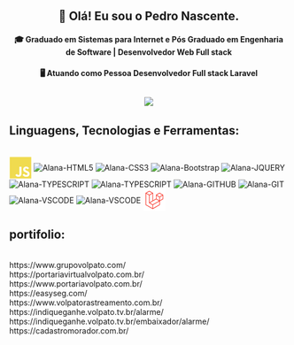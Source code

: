 <div align="center">

## 👋 Olá! Eu sou o Pedro Nascente.

#### 🎓 Graduado em Sistemas para Internet e Pós Graduado em Engenharia de Software | Desenvolvedor Web Full stack
#### 🖥️ Atuando como Pessoa Desenvolvedor Full stack Laravel

</div>

##
    
<div align="center"> 
    <a href = "mailto:nascented3@gmail.com"  target="_blank"><img src="https://img.shields.io/badge/-Gmail-%23333?style=for-the-badge&logo=gmail&logoColor=white"></a>
 </div>
 
 ##
    
   ## Linguagens, Tecnologias e Ferramentas:
 
 <div style="display: inline_block " ><br>
    <img align="center" alt="Alana-Js" height="40" width="40" src="https://raw.githubusercontent.com/devicons/devicon/master/icons/javascript/javascript-plain.svg">
    <img  align="center" alt="Alana-HTML5" height="40" width="40" src="https://cdn.jsdelivr.net/gh/devicons/devicon/icons/html5/html5-plain-wordmark.svg" />
    <img  align="center" alt="Alana-CSS3" height="40" width="40" src="https://cdn.jsdelivr.net/gh/devicons/devicon/icons/css3/css3-plain-wordmark.svg" />
    <img  align="center" alt="Alana-Bootstrap" height="40" width="40" src="https://cdn.jsdelivr.net/gh/devicons/devicon/icons/bootstrap/bootstrap-plain-wordmark.svg" />
    <img  align="center" alt="Alana-JQUERY" height="40" width="40" src="https://cdn.jsdelivr.net/gh/devicons/devicon/icons/jquery/jquery-plain-wordmark.svg" />
    <img  align="center" alt="Alana-TYPESCRIPT" height="40" width="40"  src="https://cdn.jsdelivr.net/gh/devicons/devicon/icons/typescript/typescript-original.svg" />
    <img  align="center" alt="Alana-TYPESCRIPT" height="40" width="40"  align="center" alt="Alana-MYSQL" height="30" width="40" src="https://cdn.jsdelivr.net/gh/devicons/devicon/icons/mysql/mysql-original.svg" />
    <img align="center" alt="Alana-GITHUB" height="40" width="40"  src="https://cdn.icon-icons.com/icons2/1488/PNG/128/5347-github_102542.png" />
    <img  align="center" alt="Alana-GIT" height="40" width="40" src="https://cdn.jsdelivr.net/gh/devicons/devicon/icons/git/git-original.svg" />
    <img  align="center" alt="Alana-VSCODE" height="40" width="40" src="https://cdn.jsdelivr.net/gh/devicons/devicon/icons/vscode/vscode-original-wordmark.svg" />
    <img align="center" alt="Alana-VSCODE" height="40" width="40" src="https://cdn.jsdelivr.net/gh/devicons/devicon/icons/php/php-original.svg" />
    <img align="center" alt="Alana-VSCODE" height="40" width="40" src="https://raw.githubusercontent.com/github/explore/56a826d05cf762b2b50ecbe7d492a839b04f3fbf/topics/laravel/laravel.png" />
    
</div>

 ##

## portifolio:

<div style="display: inline_block " ><br>
     https://www.grupovolpato.com/ <br>
     https://portariavirtualvolpato.com.br/ <br>
     https://www.portariavolpato.com.br/ <br>
     https://easyseg.com/ <br>
     https://www.volpatorastreamento.com.br/ <br>
     https://indiqueganhe.volpato.tv.br/alarme/ <br>
     https://indiqueganhe.volpato.tv.br/embaixador/alarme/ <br>
     https://cadastromorador.com.br/ <br>
 </div>
</div>





